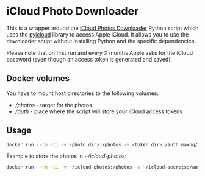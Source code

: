 # iCloud Photo Downloader

This is a wrapper around the [iCloud Photos Downloader](https://github.com/ndbroadbent/icloud_photos_downloader) Python script which uses the [pyicloud](https://github.com/picklepete/pyicloud) library to access Apple iCloud. It allows you to use the downloader script
without installing Python and the specific dependencies.

Please note that on first run and every X months Apple asks for the iCloud password (even though an access token is generated and saved).

## Docker volumes

You have to mount host directories to the following volumes:

* */photos* - target for the photos
* */auth* - place where the script will store your iCloud access tokens

## Usage

```bash
docker run --rm -ti -v <photo dir>:/photos -v <token dir>:/auth maxhq/ipd <apple id>
```

Example to store the photos in *~/icloud-photos*:

```bash
docker run --rm -ti -v ~/icloud-photos:/photos -v ~/icloud-secrets:/auth maxhq/ipd apple@id
```

